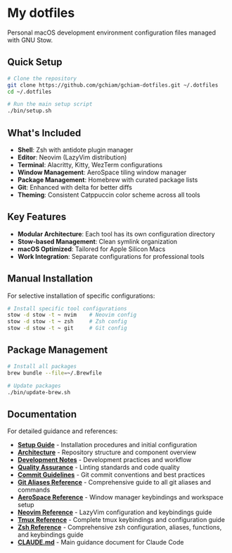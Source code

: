 # My dotfiles

Personal macOS development environment configuration files managed with GNU Stow.

## Quick Setup

```bash
# Clone the repository
git clone https://github.com/gchiam/gchiam-dotfiles.git ~/.dotfiles
cd ~/.dotfiles

# Run the main setup script
./bin/setup.sh
```

## What's Included

- **Shell**: Zsh with antidote plugin manager
- **Editor**: Neovim (LazyVim distribution)
- **Terminal**: Alacritty, Kitty, WezTerm configurations
- **Window Management**: AeroSpace tiling window manager
- **Package Management**: Homebrew with curated package lists
- **Git**: Enhanced with delta for better diffs
- **Theming**: Consistent Catppuccin color scheme across all tools

## Key Features

- **Modular Architecture**: Each tool has its own configuration directory
- **Stow-based Management**: Clean symlink organization
- **macOS Optimized**: Tailored for Apple Silicon Macs
- **Work Integration**: Separate configurations for professional tools

## Manual Installation

For selective installation of specific configurations:

```bash
# Install specific tool configurations
stow -d stow -t ~ nvim    # Neovim config
stow -d stow -t ~ zsh     # Zsh config
stow -d stow -t ~ git     # Git config
```

## Package Management

```bash
# Install all packages
brew bundle --file=~/.Brewfile

# Update packages
./bin/update-brew.sh
```

## Documentation

For detailed guidance and references:

- **[Setup Guide](docs/setup-guide.md)** - Installation procedures and
  initial configuration
- **[Architecture](docs/architecture.md)** - Repository structure and
  component overview
- **[Development Notes](docs/development-notes.md)** - Development practices
  and workflow
- **[Quality Assurance](docs/quality-assurance.md)** - Linting standards
  and code quality
- **[Commit Guidelines](docs/commit-guidelines.md)** - Git commit conventions
  and best practices
- **[Git Aliases Reference](docs/git-aliases-reference.md)** - Comprehensive
  guide to all git aliases and commands
- **[AeroSpace Reference](docs/aerospace-reference.md)** - Window manager
  keybindings and workspace setup
- **[Neovim Reference](docs/neovim-reference.md)** - LazyVim configuration
  and keybindings guide
- **[Tmux Reference](docs/tmux-reference.md)** - Complete tmux keybindings
  and configuration guide
- **[Zsh Reference](docs/zsh-reference.md)** - Comprehensive zsh configuration,
  aliases, functions, and keybindings guide
- **[CLAUDE.md](./CLAUDE.md)** - Main guidance document for Claude Code

